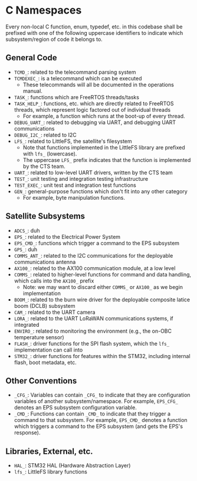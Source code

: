 # C Namespaces

Every non-local C function, enum, typedef, etc. in this codebase shall be prefixed with one of the
following uppercase identifiers to indicate which subsystem/region of code it belongs to.

## General Code

* `TCMD_`: related to the telecommand parsing system
* `TCMDEXEC_`: is a telecommand which can be executed
	* These telecommands will all be documented in the operations manual.
* `TASK_`: functions which are FreeRTOS threads/tasks
* `TASK_HELP_`: functions, etc. which are directly related to FreeRTOS threads, which represent logic factored out of individual threads
	* For example, a function which runs at the boot-up of every thread.
* `DEBUG_UART_`: related to debugging via UART, and debugging UART communications
* `DEBUG_I2C_`: related to I2C
* `LFS_`: related to LittleFS, the satellite's filesystem
	* Note that functions implemented in the LittleFS library are prefixed with `lfs_` (lowercase).
	* The uppercase `LFS_` prefix indicates that the function is implemented by the CTS team.
* `UART_`: related to low-level UART drivers, written by the CTS team
* `TEST_`: unit testing and integration testing infrastructure
* `TEST_EXEC_`: unit test and integration test functions
* `GEN_`: general-purpose functions which don't fit into any other category
	* For example, byte manipulation functions.

## Satellite Subsystems

* `ADCS_`: duh
* `EPS_`: related to the Electrical Power System
* `EPS_CMD_`: functions which trigger a command to the EPS subsystem
* `GPS_`: duh
* `COMMS_ANT_`: related to the I2C communications for the deployable communications antenna
* `AX100_`: related to the AX100 communication module, at a low level
* `COMMS_`: related to higher-level functions for command and data handling, which calls into the `AX100_` prefix
	* Note: we may want to discard either `COMMS_` or `AX100_` as we begin implementation
* `BOOM_`: related to the burn wire driver for the deployable composite latice boom (DCLB) subsystem
* `CAM_`: related to the UART camera
* `LORA_`: related to the UART LoRaWAN communications systems, if integrated
* `ENVIRO_`: related to monitoring the environment (e.g., the on-OBC temperature sensor)
* `FLASH_`: driver functions for the SPI flash system, which the `lfs_` implementation can call into
* `STM32_`: driver functions for features within the STM32, including internal flash, boot metadata, etc.

## Other Conventions

* `_CFG_`: Variables can contain `_CFG_` to indicate that they are configuration variables of 
another subsystem/namespace. For example, `EPS_CFG_` denotes an EPS subsystem configuration variable.
* `_CMD_`: Functions can contain `_CMD_` to indicate that they trigger a command to that subsystem.
For example, `EPS_CMD_` denotes a function which triggers a command to the EPS subsystem (and gets the EPS's response).

## Libraries, External, etc.

* `HAL_`: STM32 HAL (Hardware Abstraction Layer)
* `lfs_`: LittleFS library functions
